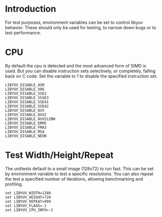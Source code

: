 # Introduction

For test purposes, environment variables can be set to control libyuv behavior. These should only be
used for testing, to narrow down bugs or to test performance.

# CPU

By default the cpu is detected and the most advanced form of SIMD is used. But you can disable
instruction sets selectively, or completely, falling back on C code. Set the variable to 1 to
disable the specified instruction set.

    LIBYUV_DISABLE_ASM
    LIBYUV_DISABLE_X86
    LIBYUV_DISABLE_SSE2
    LIBYUV_DISABLE_SSSE3
    LIBYUV_DISABLE_SSE41
    LIBYUV_DISABLE_SSE42
    LIBYUV_DISABLE_AVX
    LIBYUV_DISABLE_AVX2
    LIBYUV_DISABLE_AVX512BW
    LIBYUV_DISABLE_ERMS
    LIBYUV_DISABLE_FMA3
    LIBYUV_DISABLE_MSA
    LIBYUV_DISABLE_NEON

# Test Width/Height/Repeat

The unittests default to a small image (128x72) to run fast. This can be set by environment variable
to test a specific resolutions.
You can also repeat the test a specified number of iterations, allowing benchmarking and profiling.

    set LIBYUV_WIDTH=1280
    set LIBYUV_HEIGHT=720
    set LIBYUV_REPEAT=999
    set LIBYUV_FLAGS=-1
    set LIBYUV_CPU_INFO=-1
